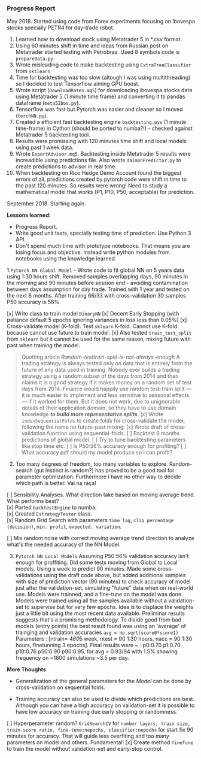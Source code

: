 ### Progress Report

May 2018. Started using code from Forex experiments focusing on Ibovespa stocks specially PETR4 for day-trade robot.

1. Learned how to download stock using Metatrader 5 in *.csv format.
2. Using 60 minutes shift in time and ideas from Russian post on Metatrader started testing with Petrobras. Used 8 symbols code is `prepareData.py`
3. Wrote misleading code to make backtesting using `ExtraTreeClassifier` from `sktlearn`
4. Time for backtesting was too slow (altough I was using multithreading) so I decided to test Tensorflow aiming GPU boost.
5. Wrote script (`DownloadRates.mq5`) for downloading ibovespa stocks  data using Metatrader 5  (1 minute time frame) and converting it to pandas dataframe (`meta5Ibov.py`).
6. Tensorflow was fast but Pytorch was easier and cleaner so I moved (`torchNN.py`).
7. Created a efficient fast backtesting engine  `backtesting.pyx` (1 minute time-frame) in Cython (should be ported to numba?!) - checked against Metatrader 5 backtesting tool. 
8. Results were promissing with 120 minutes time shift and local models using past 1 week data.
9. Wrote `ExpertAdvisor.mq5`. Backtesting inside Metatrader 5 results were increadible using predictions file. Also wrote `daimonPredictor.py` to create predictions to advisor in real time.
10. When backtesting on Rico Hedge Demo Account found the biggest errors of all, predictions created by pytorch code were shift in time to the past 120 minutes. So results were wrong! Need to study a mathematical model that works (P1, P10, P50, acceptable) for prediction.

September 2018. Starting again. 

**Lessons learned:** 
- Progress Report. 
- Write good unit tests, specially testing time of prediction. Use Python 3 API.  
- Don't spend much time with prototype notebooks. That means you are losing focus and objective. Instead write python modules from notebooks using the knowledge learned.  

1.`Pytorch NN Global Model` - Wrote code to fit global NN on 5 years data using 1:30 hours shift. Removed samples overlapping days, 90 minutes in the morning and 90 minutes before session end - avoiding contamination between days assumption for day trade. Trained with 1 year and tested on the next 6 months. After training 66/33 with cross-validation 30 samples P50 accuracy  is 56%. 

[x] Write class to train model `BinaryNN`
[x] Decent Early Stopping (with patiance default 5 epochs ignoring variances in loss less than 0.05%)
[x] Cross-validate model (K-fold). Test `sklearn` K-fold. Cannot use K-fold because cannot use future to train model. 
[x] Also tested `train_test_split` from `sklearn` but it cannot be used for the same reason, mixing future with past when training the model. 
 > Quotting article *Random-testtrain-split-is-not-always-enough*
 > A trading strategy is always tested only on data that is entirely from the future of any data used in training. Nobody ever 
 > builds a trading strategy using a random subset of the days from 2014 and then claims it is a good strategy if it makes
 > money on a random set of test days from 2014. Finance would happily use random test-train split — it is much easier to 
 > implement and less sensitive to seasonal effects — if it worked for them. But it does not work, due to unignorable 
 > details of their application domain, so they have to use domain knowledge ***to build more representative splits***.
[x] Wrote `indexSequentialFolds` to create folds for cross-validate the model, following the name no future-past mixing.
[x] Wrote draft of cross-validation function using sequential-folds.
[ ] Backtest 6 months predictions of global model.
[ ] Try to tune backtesting parameters like stop time etc.
[ ] Is P50:56% accuracy enough for profiting?
[ ] What accuracy pdf should my model produce so I can profit?

2. Too many degrees of freedom, too many variables to explore. Random-search (gut instinct is random?) has proved to be a good tool for parameter optimization. Furthermore I have no other way to decide which path is better. Vai na raça!

[ ] Sensibility Analyses. What direction take based on moving average trend. What performs best?  
   [x] Ported `backtestEngine` to numba.   
   [x] Created `EstrategyTester` class.  
   [x] Random Grid Search with parameters `time lag`, `clip percentage (decision)`, `min. profit`, `expected. variation`. 

[ ] Mix random noise with correct moving average trend direction to analyze what's the needed accuracy of the NN Model.

3. `Pytorch NN Local Models`  Assuming P50:56% validation accuracy isn't enough for proffiting. Did some tests moving from Global to Local models. Using a week to predict 90 minutes. Made some cross-validations using the draft code above, but added additional samples with size of prediction vector (90 minutes) to check accuracy of model just after the validation-set, simulating "future" data when on real-world use. Models were trainned, and a fine-tune on the model was done. Models were trained using all the samples available without a validation-set to supervise but for very few epochs. Idea is to displace the weights just a little bit using the most recent data available. Preliminar results suggests that's a promising methodology. To divide good from bad models (entry points) the best result found was using an 'average' of trainging and validation accuracies `avg = np.sqrt(score0*score1)` Parameters : [ntrain= 4*60*5 week, ntest = 90 1:30 hours, nacc = 90 1:30 hours, finetunning 3 epochs]. Final results were ~ : p0:0.70 p1:0.70 p10:0.76 p50:0.90 p90:0.95. for avg > 0.93/94 with 1.5% showing frequency on ~1600 simulations ~3.5 per day. 

**More Thoughts**
- Generalization of the general parameters for the *Model* can be done by cross-validation on sequential folds.

- Training accuracy can also be used to divide which predictions are best. Although you can have a high accuracy on validation-set it is possible to have low accuracy on training due early stopping or randomness. 

[ ] Hyperperameter random? `GridSearchCV`  for `number layers, train size, train-score ratio, fine-tune:nepochs, classifier:nepochs` for start fix 90 minutes for accuracy. That will guide less overfiting and too many parameters on model and others. Fundamental!
[x] Create method `fineTune` to train the model without validation-set and early-stop control. 